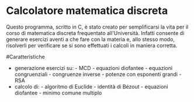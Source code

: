 # Calcolatore matematica discreta
Questo programma, scritto in C, è stato creato per semplificarsi la vita per il corso di matematica discreta frequentato all'Università.
Infatti consente di generare esercizi aventi a che fare con la materia e, allo stesso modo, risolverli per verificare se si sono effettuati i calcoli in maniera corretta.

#Caratteristiche
- generazione esercizi su:
      - MCD
      - equazioni diofantee
      - equazioni congruenziali
      - congruenze inverse
      - potenze con esponenti grandi
      - RSA
- calcolo di:
      - algoritmo di Euclide
      - identità di Bézout
      - equazioni diofantee
      - minimo comune multiplo
